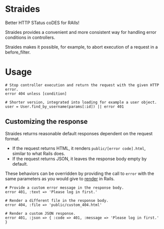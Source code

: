 # Straides

Better HTTP STatus coDES for RAIls!

Straides provides a convenient and more consistent way for handling error conditions 
in controllers.

Straides makes it possible, for example, to abort execution of a request in a before_filter.


# Usage

    # Stop controller execution and return the request with the given HTTP error.
    error 404 unless [condition]
    
    # Shorter version, integrated into loading for example a user object.
    user = User.find_by_username(params[:id]) || error 401

    
## Customizing the response

Straides returns reasonable default responses dependent on the request format.

* If the request returns HTML, it renders `public/[error code].html`, similar to what Rails does.
* If the request returns JSON, it leaves the response body empty by default.

These behaviors can be overridden by providing the call to `error` with the same parameters 
as you would give to [render](http://apidock.com/rails/ActionController/Base/render) in Rails.

    # Provide a custom error message in the response body.
    error 401, :text => 'Please log in first.'
    
    # Render a different file in the response body.
    error 404, :file => 'public/custom_404.html'
    
    # Render a custom JSON response.
    error 401, :json => { :code => 401, :message => 'Please log in first.' }
